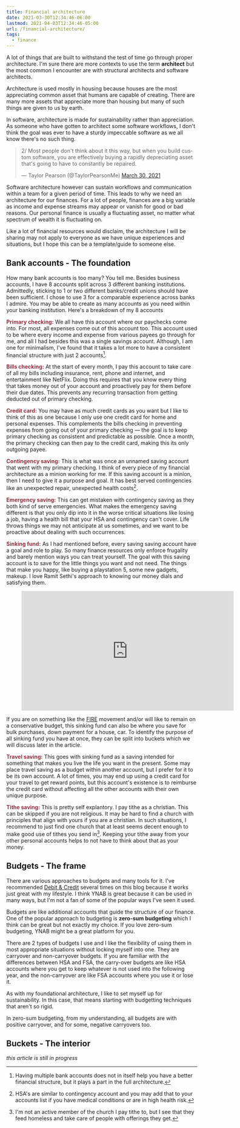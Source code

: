 ```yaml
---
title: Financial architecture
date: 2021-03-30T12:34:46-06:00
lastmod: 2021-04-03T12:34:46-05:00
url: /financial-architecture/
tags:
  - finance
---
```


A lot of things that are built to withstand the test of time go through proper
architecture. I'm sure there are more contexts to use the term **architect**
but the most common I encounter are with structural architects and software architects.
<!--more-->

Architecture is used mostly in housing because houses are the most appreciating
common asset that humans are capable of creating. There are many more assets that
appreciate more than housing but many of such things are given to us by earth.

In software, architecture is made for sustainability rather than appreciation. As someone
who have gotten to architect some software workflows, I don't think the goal was ever
to have a sturdy impeccable software as we all know there's no such thing.

<div class="u-middle-block" style="max-width: 550px">
<blockquote class="twitter-tweet"><p lang="en" dir="ltr">2/ Most people don&#39;t think about it this way, but when you build custom software, you are effectively buying a rapidly depreciating asset that&#39;s going to have to constantly be repaired.</p>&mdash; Taylor Pearson (@TaylorPearsonMe) <a href="https://twitter.com/TaylorPearsonMe/status/1377011520547270661?ref_src=twsrc%5Etfw">March 30, 2021</a></blockquote> <script async src="https://platform.twitter.com/widgets.js" charset="utf-8"></script>
</div>

Software architecture however can sustain workflows and communication within a team
for a given period of time. This leads to why we need an architecture for our finances.
For a lot of people, finances are a big variable as income and expense streams may appear or vanish for good
or bad reasons. Our personal finance is usually a fluctuating asset, no matter what spectrum of wealth
it is fluctuating on.

Like a lot of financial resources would disclaim, the architecture I will be sharing may not apply
to everyone as we have unique experiences and situations, but I hope this can be a template/guide to
someone else.

## Bank accounts - The foundation

How many bank accounts is too many? You tell me. Besides business accounts, I have 8 accounts split across 3 different
banking institutions. Admittedly, sticking to 1 or two different banks/credit unions should have
been sufficient. I chose to use 3 for a comparable experience across banks I admire. You may be able to
create as many accounts as you need within your banking institution. Here's a breakdown of my 8 accounts

<strong style="color:#912F40">Primary checking:</strong> We all have this account where our paychecks come into.
For most, all expenses come out of this account too. This account used to be where every income and expense from various payees go through for me, and all I had besides this was a single savings account. Although, I am one for minimalism, I've found that it
takes a lot more to have a consistent financial structure with just 2 accounts[^1].

<strong style="color:#912F40">Bills checking:</strong> At the start of every month, I pay this account to take care of all my bills including insurance, rent, phone and internet, and entertainment like NetFlix.
Doing this requires that you know every thing that takes money out of your account and
proactively pay for them before their due dates. This prevents any recurring transaction from
getting deducted out of primary checking.

<strong style="color:#912F40">Credit card:</strong> You may have as much credit cards as you want but I like to think of this as one because I only use one credit card for home and
personal expenses. This complements the bills checking in preventing expenses from going out
of your primary checking &mdash; the goal is to keep primary checking as consistent and
predictable as possible. Once a month, the primary checking can then pay to the credit card,
making this its only outgoing payee.

<strong style="color:#912F40">Contingency saving:</strong> This is what was once an unnamed
saving account that went with my primary checking. I think of every piece of my financial
architecture as a minion working for me. If this saving account is a minion, then I need to
give it a purpose and goal. It has best served contingencies like an unexpected repair,
unexpected health costs[^2].

<strong style="color:#912F40">Emergency saving:</strong> This can get mistaken
with contingency saving as they both kind of serve emergencies. What makes the emergency
saving different is that you only dip into it in the worse critical situations like losing
a job, having a health bill that your HSA and contingency can't cover. Life throws
things we may not anticipate at us sometimes, and we want to be proactive about dealing
with such occurrences.

<strong style="color:#912F40">Sinking fund:</strong> As I had mentioned before, every saving
saving account have a goal and role to play. So many finance resources only enforce frugality
and barely mention ways you can treat yourself. The goal with this saving account is to save
for the little things you want and not need. The things that make you happy, like buying a
playstation 5, some new gadgets, makeup. I love Ramit Sethi's approach to knowing our money
dials and satisfying them.

<figure class="video">
<iframe width="560" height="315" src="https://www.youtube-nocookie.com/embed/BmAwa1nnB6w?controls=0" title="YouTube video player" frameborder="0" allow="accelerometer; autoplay; clipboard-write; encrypted-media; gyroscope; picture-in-picture" allowfullscreen></iframe>
</figure>

If you are on something like the [FIRE][2] movement and/or will like to remain on a
conservative budget, this sinking fund can also be where you save for bulk purchases,
down payment for a house, car. To identify the purpose of all sinking fund you have
at once, they can be split into buckets which we will discuss later in the article.

<strong style="color:#912F40">Travel saving:</strong> This goes with sinking fund as a
saving intended for something that makes you live the life you want in the present.
Some may place travel saving as a budget within another account, but I prefer for it to
be its own account. A lot of times, you may end up using a credit card for your travel
to get reward points, but this account's existence is to reimburse the credit card without
affecting all the other accounts with their own unique purpose.

<strong style="color:#912F40">Tithe saving:</strong> This is pretty self explantory. I pay
tithe as a christian. This can be skipped if you are not religious. It may be hard to
find a church with principles that align with yours if you are a christian. In such
situations, I recommend to just find one church that at least seems decent enough to make
good use of tithes you send in[^3]. Keeping your tithe away from your other personal accounts
helps to not have to think about that as your money.

## Budgets - The frame
There are various approaches to budgets and many tools for it. I've recommended [Debit & Credit][1]
several times on this blog because it works just great with my lifestyle. I think YNAB is great
because it can be used in many ways, but I'm not a fan of some of the popular ways I've seen it used.

Budgets are like additional accounts that guide the structure of our finance. One of the popular
approach to budgeting is **zero-sum budgeting** which I think can be great but not exactly my choice.
If you love zero-sum budgeting, YNAB might be a great platform for you.

There are 2 types of budgets I use and I like the flexibility of using them in most appropriate
situations without locking myself into one. They are carryover and non-carryover budgets. If you
are familiar with the differences between HSA and FSA, the carry-over budgets are like HSA
accounts where you get to keep whatever is not used into the following year,
and the non-carryover are like FSA accounts where you use it or lose it.

As with my foundational architecture, I like to set myself up for sustainability.
In this case, that means starting with budgetting techniques that aren't so rigid.

In zero-sum budgeting, from my understanding, all budgets are with positive carryover,
and for some, negative carryovers too.

## Buckets - The interior
_this article is still in progress_


[^1]: Having multiple bank accounts does not in itself help you have a better financial structure, but it plays a part in the full architecture.

[^2]: HSA's are similar to contingency account and you may add that to your accounts list if
you have medical conditions or are in high health risk.

[^3]: I'm not an active member of the church I pay tithe to, but I see that they feed homeless and take care of people with offerings they get.

[1]: https://debitandcredit.app/
[2]: https://www.investopedia.com/terms/f/financial-independence-retire-early-fire.asp